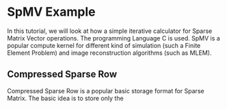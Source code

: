 # SpMV Example

In this tutorial, we will look at how a simple iterative calculator for Sparse Matrix Vector operations. The programming Language C is used. SpMV is a popular compute kernel for different kind of simulation (such a Finite Element Problem) and image reconstruction algorithms (such as MLEM).

## Compressed Sparse Row
Compressed Sparse Row is a popular basic storage format for Sparse Matrix. The basic idea is to store only the 